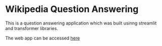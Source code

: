 # Wikipedia Question Answering


This is a question answering application which was built usinng streamlit and transformer libraries.

The web app can be accessed [here](
https://share.streamlit.io/seunboy1/machine-learning-deployment/main/Streamlit/Question_Answering/app.py)
